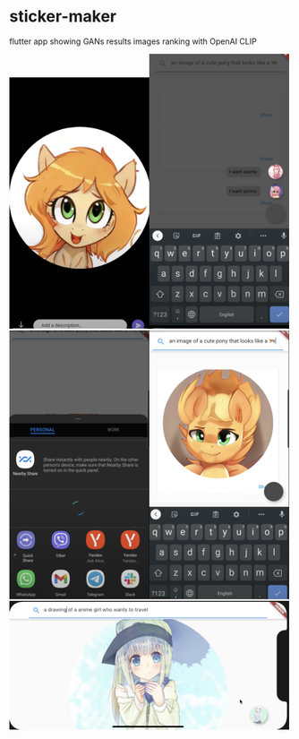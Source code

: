 # sticker-maker
flutter app showing GANs results images ranking with OpenAI CLIP

<img src="https://github.com/ZackPashkin/sticker-maker/blob/main/screenshots_from_app/sticker_maker1.png" width="250" /><img src="https://github.com/ZackPashkin/sticker-maker/blob/main/screenshots_from_app/sticker_maker0.png" width="250" /><img src="https://github.com/ZackPashkin/sticker-maker/blob/main/screenshots_from_app/sticker_maker2.png" width="250" /><img src="https://github.com/ZackPashkin/sticker-maker/blob/main/screenshots_from_app/sticker_maker3.png" width="250" />
<img src="https://github.com/ZackPashkin/sticker-maker/blob/main/screenshots_from_app/sticker_maker_ios.png" width="500" />
